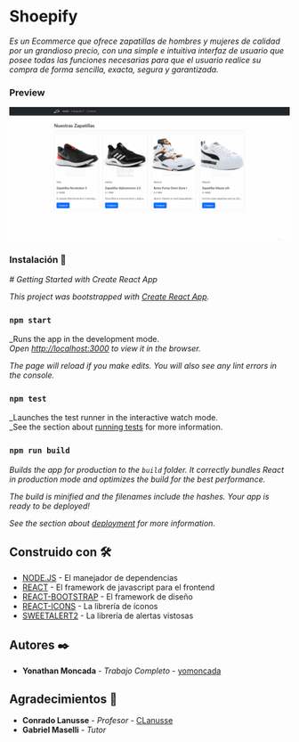 # Shoepify

_Es un Ecommerce que ofrece zapatillas de hombres y mujeres de calidad por un grandioso precio, con una simple e intuitiva interfaz de usuario que posee todas las funciones necesarias para que el usuario realice su compra de forma sencilla, exacta, segura y garantizada._
### Preview

![](preview.gif)

### Instalación 🔧

_# Getting Started with Create React App_

_This project was bootstrapped with [Create React App](https://github.com/facebook/create-react-app)._

### `npm start`

_Runs the app in the development mode.\
_Open [http://localhost:3000](http://localhost:3000) to view it in the browser._

_The page will reload if you make edits._
_You will also see any lint errors in the console._

### `npm test`

_Launches the test runner in the interactive watch mode.\
_See the section about [running tests](https://facebook.github.io/create-react-app/docs/running-tests) for more information.

### `npm run build`

_Builds the app for production to the `build` folder._
_It correctly bundles React in production mode and optimizes the build for the best performance._

_The build is minified and the filenames include the hashes._
_Your app is ready to be deployed!_

_See the section about [deployment](https://facebook.github.io/create-react-app/docs/deployment) for more information._
## Construido con 🛠️

* [NODE.JS](https://github.com/nodejs/node) - El manejador de dependencias
* [REACT](https://github.com/facebook/react) - El framework de javascript para el frontend
* [REACT-BOOTSTRAP](https://github.com/react-bootstrap/react-bootstrap) - El framework de diseño
* [REACT-ICONS](https://github.com/react-icons/react-icons) - La librería de íconos
* [SWEETALERT2](https://github.com/sweetalert2/sweetalert2-react-content) - La librería de alertas vistosas
## Autores ✒️

* **Yonathan Moncada** - *Trabajo Completo* - [yomoncada](https://github.com/yomoncada)

## Agradecimientos 🙌

* **Conrado Lanusse** - *Profesor* - [CLanusse](https://github.com/CLanusse)
* **Gabriel Maselli** - *Tutor*